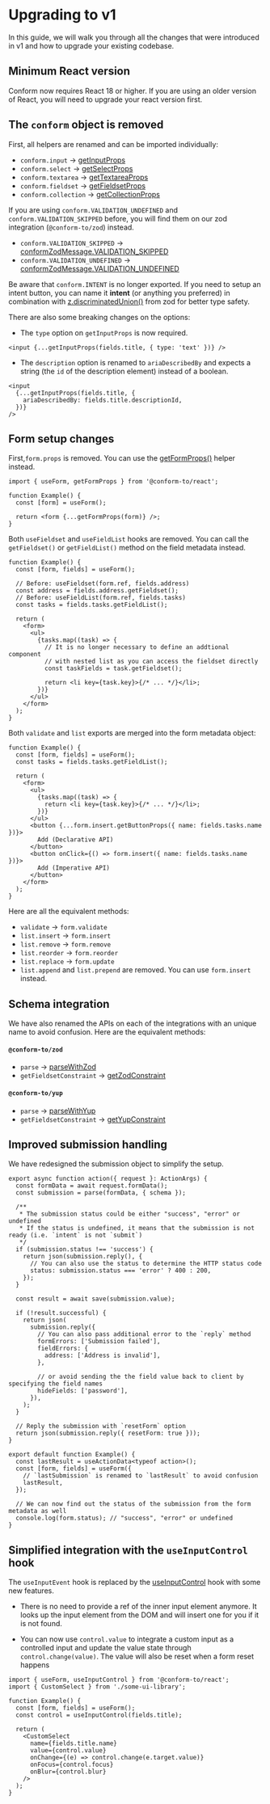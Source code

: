 # Upgrading to v1

In this guide, we will walk you through all the changes that were introduced in v1 and how to upgrade your existing codebase.

## Minimum React version

Conform now requires React 18 or higher. If you are using an older version of React, you will need to upgrade your react version first.

## The `conform` object is removed

First, all helpers are renamed and can be imported individually:

- `conform.input` -> [getInputProps](./api/react/getInputProps.md)
- `conform.select` -> [getSelectProps](./api/react/getSelectProps.md)
- `conform.textarea` -> [getTextareaProps](./api/react/getTextareaProps.md)
- `conform.fieldset` -> [getFieldsetProps](./api/react/getFieldsetProps.md)
- `conform.collection` -> [getCollectionProps](./api/react/getCollectionProps.md)

If you are using `conform.VALIDATION_UNDEFINED` and `conform.VALIDATION_SKIPPED` before, you will find them on our zod integration (`@conform-to/zod`) instead.

- `conform.VALIDATION_SKIPPED` -> [conformZodMessage.VALIDATION_SKIPPED](./api/zod/conformZodMessage.md#conformzodmessagevalidation_skipped)
- `conform.VALIDATION_UNDEFINED` -> [conformZodMessage.VALIDATION_UNDEFINED](./api/zod/conformZodMessage.md#conformzodmessagevalidation_undefined)

Be aware that `conform.INTENT` is no longer exported. If you need to setup an intent button, you can name it **intent** (or anything you preferred) in combination with [z.discriminatedUnion()](https://zod.dev/?id=discriminated-unions) from zod for better type safety.

There are also some breaking changes on the options:

- The `type` option on `getInputProps` is now required.

```tsx
<input {...getInputProps(fields.title, { type: 'text' })} />
```

- The `description` option is renamed to `ariaDescribedBy` and expects a string (the `id` of the description element) instead of a boolean.

```tsx
<input
  {...getInputProps(fields.title, {
    ariaDescribedBy: fields.title.descriptionId,
  })}
/>
```

## Form setup changes

First,`form.props` is removed. You can use the [getFormProps()](./api/react/getFormProps.md) helper instead.

```tsx
import { useForm, getFormProps } from '@conform-to/react';

function Example() {
  const [form] = useForm();

  return <form {...getFormProps(form)} />;
}
```

Both `useFieldset` and `useFieldList` hooks are removed. You can call the `getFieldset()` or `getFieldList()` method on the field metadata instead.

```tsx
function Example() {
  const [form, fields] = useForm();

  // Before: useFieldset(form.ref, fields.address)
  const address = fields.address.getFieldset();
  // Before: useFieldList(form.ref, fields.tasks)
  const tasks = fields.tasks.getFieldList();

  return (
    <form>
      <ul>
        {tasks.map((task) => {
          // It is no longer necessary to define an addtional component
          // with nested list as you can access the fieldset directly
          const taskFields = task.getFieldset();

          return <li key={task.key}>{/* ... */}</li>;
        })}
      </ul>
    </form>
  );
}
```

Both `validate` and `list` exports are merged into the form metadata object:

```tsx
function Example() {
  const [form, fields] = useForm();
  const tasks = fields.tasks.getFieldList();

  return (
    <form>
      <ul>
        {tasks.map((task) => {
          return <li key={task.key}>{/* ... */}</li>;
        })}
      </ul>
      <button {...form.insert.getButtonProps({ name: fields.tasks.name })}>
        Add (Declarative API)
      </button>
      <button onClick={() => form.insert({ name: fields.tasks.name })}>
        Add (Imperative API)
      </button>
    </form>
  );
}
```

Here are all the equivalent methods:

- `validate` -> `form.validate`
- `list.insert` -> `form.insert`
- `list.remove` -> `form.remove`
- `list.reorder` -> `form.reorder`
- `list.replace` -> `form.update`
- `list.append` and `list.prepend` are removed. You can use `form.insert` instead.

## Schema integration

We have also renamed the APIs on each of the integrations with an unique name to avoid confusion. Here are the equivalent methods:

#### `@conform-to/zod`

- `parse` -> [parseWithZod](./api/zod/parseWithZod.md)
- `getFieldsetConstraint` -> [getZodConstraint](./api/zod/getZodConstraint.md)

#### `@conform-to/yup`

- `parse` -> [parseWithYup](./api/yup/parseWithYup.md)
- `getFieldsetConstraint` -> [getYupConstraint](./api/yup/getYupConstraint.md)

## Improved submission handling

We have redesigned the submission object to simplify the setup.

```tsx
export async function action({ request }: ActionArgs) {
  const formData = await request.formData();
  const submission = parse(formData, { schema });

  /**
   * The submission status could be either "success", "error" or undefined
   * If the status is undefined, it means that the submission is not ready (i.e. `intent` is not `submit`)
   */
  if (submission.status !== 'success') {
    return json(submission.reply(), {
      // You can also use the status to determine the HTTP status code
      status: submission.status === 'error' ? 400 : 200,
    });
  }

  const result = await save(submission.value);

  if (!result.successful) {
    return json(
      submission.reply({
        // You can also pass additional error to the `reply` method
        formErrors: ['Submission failed'],
        fieldErrors: {
          address: ['Address is invalid'],
        },

        // or avoid sending the the field value back to client by specifying the field names
        hideFields: ['password'],
      }),
    );
  }

  // Reply the submission with `resetForm` option
  return json(submission.reply({ resetForm: true }));
}

export default function Example() {
  const lastResult = useActionData<typeof action>();
  const [form, fields] = useForm({
    // `lastSubmission` is renamed to `lastResult` to avoid confusion
    lastResult,
  });

  // We can now find out the status of the submission from the form metadata as well
  console.log(form.status); // "success", "error" or undefined
}
```

## Simplified integration with the `useInputControl` hook

The `useInputEvent` hook is replaced by the [useInputControl](./api/react/useInputControl.md) hook with some new features.

- There is no need to provide a ref of the inner input element anymore. It looks up the input element from the DOM and will insert one for you if it is not found.

- You can now use `control.value` to integrate a custom input as a controlled input and update the value state through `control.change(value)`. The value will also be reset when a form reset happens

```tsx
import { useForm, useInputControl } from '@conform-to/react';
import { CustomSelect } from './some-ui-library';

function Example() {
  const [form, fields] = useForm();
  const control = useInputControl(fields.title);

  return (
    <CustomSelect
      name={fields.title.name}
      value={control.value}
      onChange={(e) => control.change(e.target.value)}
      onFocus={control.focus}
      onBlur={control.blur}
    />
  );
}
```
